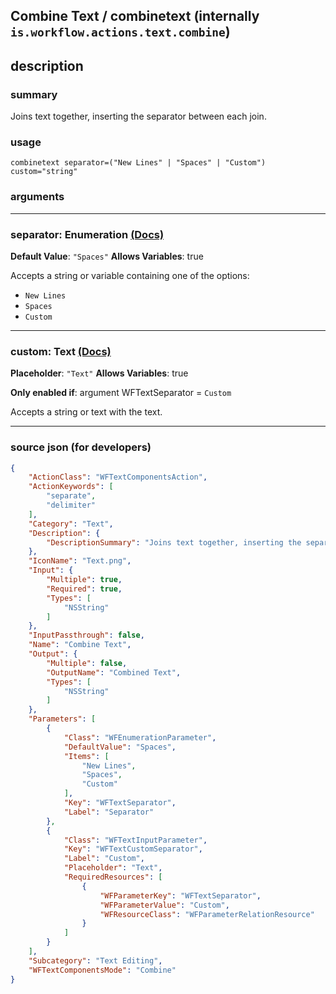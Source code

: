 
## Combine Text / combinetext (internally `is.workflow.actions.text.combine`)


## description

### summary

Joins text together, inserting the separator between each join.


### usage
```
combinetext separator=("New Lines" | "Spaces" | "Custom") custom="string"
```

### arguments

---

### separator: Enumeration [(Docs)](https://pfgithub.github.io/shortcutslang/gettingstarted#enum-select-field)
**Default Value**: `"Spaces"`
**Allows Variables**: true



Accepts a string 
or variable
containing one of the options:

- `New Lines`
- `Spaces`
- `Custom`

---

### custom: Text [(Docs)](https://pfgithub.github.io/shortcutslang/gettingstarted#text-field)
**Placeholder**: `"Text"`
**Allows Variables**: true

**Only enabled if**: argument WFTextSeparator = `Custom`

Accepts a string 
or text
with the text.

---

### source json (for developers)

```json
{
	"ActionClass": "WFTextComponentsAction",
	"ActionKeywords": [
		"separate",
		"delimiter"
	],
	"Category": "Text",
	"Description": {
		"DescriptionSummary": "Joins text together, inserting the separator between each join."
	},
	"IconName": "Text.png",
	"Input": {
		"Multiple": true,
		"Required": true,
		"Types": [
			"NSString"
		]
	},
	"InputPassthrough": false,
	"Name": "Combine Text",
	"Output": {
		"Multiple": false,
		"OutputName": "Combined Text",
		"Types": [
			"NSString"
		]
	},
	"Parameters": [
		{
			"Class": "WFEnumerationParameter",
			"DefaultValue": "Spaces",
			"Items": [
				"New Lines",
				"Spaces",
				"Custom"
			],
			"Key": "WFTextSeparator",
			"Label": "Separator"
		},
		{
			"Class": "WFTextInputParameter",
			"Key": "WFTextCustomSeparator",
			"Label": "Custom",
			"Placeholder": "Text",
			"RequiredResources": [
				{
					"WFParameterKey": "WFTextSeparator",
					"WFParameterValue": "Custom",
					"WFResourceClass": "WFParameterRelationResource"
				}
			]
		}
	],
	"Subcategory": "Text Editing",
	"WFTextComponentsMode": "Combine"
}
```
